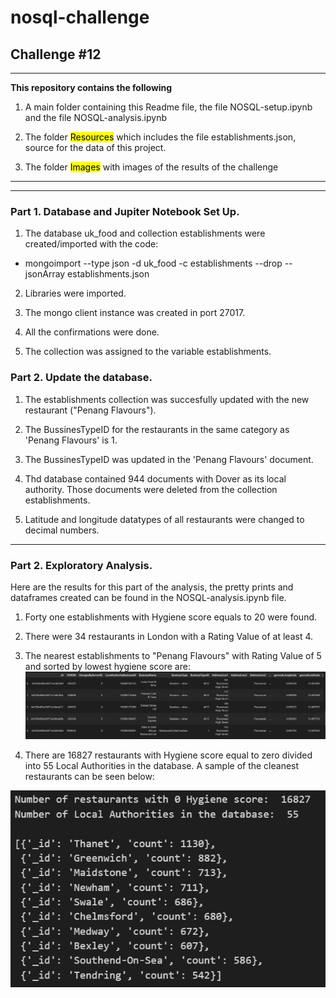 # nosql-challenge
## Challenge #12

---

**This repository contains the following** 

1. A main folder containing this Readme file, the file NOSQL-setup.ipynb and the file NOSQL-analysis.ipynb

2. The folder <mark>Resources</mark>  which includes the file establishments.json, source for the data of this project.

3. The folder <mark>Images</mark> with images of the results of the challenge

---
---
### Part 1. Database and Jupiter Notebook Set Up.

1. The database uk_food and collection establishments were created/imported with the code:

 - mongoimport --type json -d uk_food -c establishments --drop --jsonArray establishments.json

2. Libraries were imported.

3. The mongo client instance was created in port 27017. 

4. All the confirmations were done.

5. The collection was assigned to the variable establishments.


### Part 2. Update the database.

1. The establishments collection was succesfully updated with the new restaurant ("Penang Flavours").

2. The BussinesTypeID for the restaurants in the same category as 'Penang Flavours' is 1.

3. The BussinesTypeID  was updated in the 'Penang Flavours' document.

4. Thd database contained 944 documents with Dover as its local authority. Those documents were deleted from the collection establishments.

5. Latitude and longitude datatypes of all restaurants were changed to decimal numbers.  

---
### Part 2. Exploratory Analysis.
Here are the results for this part of the analysis, the pretty prints and dataframes created can be found in the NOSQL-analysis.ipynb file.

1. Forty one establishments with Hygiene score equals to 20 were found.

2. There were 34 restaurants in London with a Rating Value of at least 4.

3. The nearest establishments to "Penang Flavours" with Rating Value of 5 and sorted by lowest hygiene score are: 
![Penang Flavours neighbours](./Images/Restaurants_near_Penang_Flavours%20.png)

4. There are 16827 restaurants with Hygiene score equal to zero divided into 55 Local Authorities in the database. A sample of the cleanest restaurants  can be seen below: 

![List of Cleaniest Restaurants](./Images/Restaurants_Hygiene_score.png)